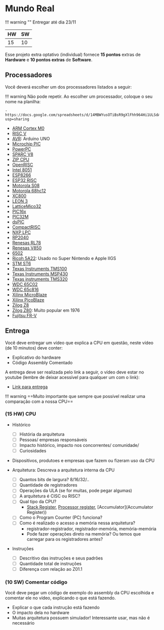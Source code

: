 # Mundo Real

!!! warning ""
    Entregar até dia 23/11

| HW | SW |
|----|----|
| 15 | 10 |

Esse projeto extra optativo (individual) fornece **15 pontos** 
extras de **Hardware** e **10 pontos extras** de **Software**. 

## Processadores

Você deverá escolher um dos processadores listados a seguir:

!!! warning 
    Não pode repetir. Ao escolher um processador, coloque o seu nome na planilha:
    
    - https://docs.google.com/spreadsheets/d/14MBWYusOTiBsR9gXlFhh964Hi1ULSdAOSlLffCnFaP0/edit?usp=sharing 
    

- [ARM Cortex M0](https://en.wikipedia.org/wiki/ARM_Cortex-M)
- [RISC V](https://en.wikipedia.org/wiki/RISC-V)
- [AVR](https://www.google.com/search?q=avr+microcontroller+wiki): Arduino UNO
- [Microchip PIC ](https://en.wikipedia.org/wiki/PIC_microcontrollers)
- [PowerPC](https://en.wikipedia.org/wiki/PowerPC)
- [SPARC V8](https://en.wikipedia.org/wiki/SPARC)
- [ZIP CPU](https://zipcpu.com/)
- [OpenRISC](https://openrisc.io/)
- [Intel 8051](https://en.wikipedia.org/wiki/8051)
- [ESP8266](https://en.wikipedia.org/wiki/ESP8266)
- [ESP32 RISC](https://en.wikipedia.org/wiki/ESP32)
- [Motorola S08](https://en.wikipedia.org/wiki/Motorola_S08)
- [Motorola 68hc12](https://en.wikipedia.org/wiki/Motorola_S08)
- [XC800](https://en.wikipedia.org/wiki/XC800_family)
- [LEON 3](https://www.gaisler.com/index.php/products/processors/leon3)
- [LatticeMico32](https://en.wikipedia.org/wiki/LatticeMico32)
- [PIC16x](https://en.wikipedia.org/wiki/PIC16x84)
- [PIC32M](https://en.wikipedia.org/wiki/PIC_microcontrollers#PIC32M_MIPS-based_line)
- [dsPIC](https://en.wikipedia.org/wiki/PIC_microcontrollers#PIC24_and_dsPIC)
- [CompactRISC](https://en.wikipedia.org/wiki/CompactRISC)
- [NXP LPC](https://en.wikipedia.org/wiki/NXP_LPC)
- [RP2040](https://en.wikipedia.org/wiki/RP2040)
- [Renesas RL78](https://en.wikipedia.org/wiki/RL78)
- [Renesas V850](https://en.wikipedia.org/wiki/V850)
- [6502](https://en.wikipedia.org/wiki/MOS_Technology_6502)
- [Ricoh 5A22](https://en.wikipedia.org/wiki/Ricoh_5A22): Usado no Super Nintendo e Apple IIGS
- [STM ST6](https://en.wikipedia.org/wiki/ST6_and_ST7)
- [Texas Instruments TMS100](https://en.wikipedia.org/wiki/Texas_Instruments_TMS1000)
- [Texas Instruments MSP430](https://en.wikipedia.org/wiki/TI_MSP430)
- [Texas instruments TMS320](https://en.wikipedia.org/wiki/Texas_Instruments_TMS320)
- [WDC 65C02](https://en.wikipedia.org/wiki/WDC_65C02)
- [WDC 65c816](https://en.wikipedia.org/wiki/WDC_65C816)
- [Xilinx MicroBlaze](https://en.wikipedia.org/wiki/MicroBlaze)
- [Xilinx PicoBlaze](https://en.wikipedia.org/wiki/PicoBlaze)
- [Zilog Z8](https://en.wikipedia.org/wiki/Zilog_Z8)
- [Zilog Z80](https://en.wikipedia.org/wiki/Zilog_Z80): Muito popular em 1976
- [Fujitsu FR-V](https://en.wikipedia.org/wiki/FR-V_(microprocessor))

## Entrega

Você deve entregar um vídeo que explica a CPU em questão, neste vídeo (de 10 minutos) deve conter:

- Explicativo do hardware
- Código Assembly Comentado

A entrega deve ser realizada pelo link a seguir, o vídeo deve estar no youtube (lembre de deixar acessível para qualquer um com o link):

- [Link para entrega](https://docs.google.com/forms/d/e/1FAIpQLSeTF5fCUlGqZBWhO6w_9HVgQ5nIxPIgawWLaW3n7M1L_bKaew/viewform?usp=sf_link)

!!! warning
    ==Muito importante que sempre que possível realizar uma comparação com a nossa CPU==
    
### (**15 HW**) CPU

- Histórico
    - [ ] História da arquitetura
    - [ ] Pessoas/ empresas responsáveis
    - [ ] Impacto histórico, impacto nos concorrentes/ comunidade/
    - [ ] Curiosidades
    
- Dispositivos, produtoes e empresas que fazem ou fizeram uso da CPU
    
- Arquitetura: Descreva a arquitetura interna da CPU
 
    - [ ] Quantos bits de largura? 8/16/32/..
    - [ ] Quantidade de registradores
    - [ ] Operações da ULA (se for muitas, pode pegar algumas)
    - [ ] A arquitetura é CISC ou RISC?
    - [ ] Qual tipo da CPU? 
        - [Stack Register](https://en.wikipedia.org/wiki/Stack_register), [Processor register](https://en.wikipedia.org/wiki/Processor_register), [Accumulator](Accumulator Register))
    - [ ] Como o Program Counter (PC) funciona? 
    - [ ] Como é realizado o acesso a memória nessa arquitetura? 
        - registrador-registrador, registrador-memória, memória-memória
        - Pode fazer operações direto na memória? Ou temos que carregar para os registradores antes?

- Instruções
    - [ ] Descritivo das instruções e seus padrões
    - [ ] Quantidade total de instruções
    - [ ] Diferença com relação ao Z01.1 

### (**10 SW**) Comentar código

Você deve pegar um código de exemplo do assembly da CPU escolhida e comentar ele no vídeo, explicando o que está fazendo.

- Explicar o que cada instrução está fazendo
- O impacto dela no hardware
- Muitas arquitetura possuem simulador! Interessante usar, mas não é necessário

